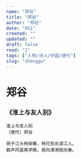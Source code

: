 ```yaml
---
name: "郑谷"
title: "郑谷"
author: "郑谷"
date: "851"
created: ""
updated: ""
draft: false
read: "1"
tags: ["人物/诗人/中国/唐代"]
slug: "zhenggu"
---
```


# 郑谷

### 《淮上与友人别》

```
淮上与友人别
〔唐代〕郑谷

扬子江头杨柳春，杨花愁杀渡江人。
数声风笛离亭晚，君向潇湘我向秦。
```
